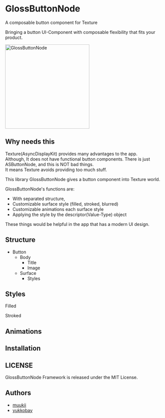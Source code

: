 # GlossButtonNode

A composable button component for Texture

Bringing a button UI-Component with composable flexibility that fits your product.

<img width="270" alt="GlossButtonNode" src="https://user-images.githubusercontent.com/1888355/80301149-53b34080-87dd-11ea-9412-525b6f00cf39.png">

## Why needs this

Texture(AsyncDisplayKit) provides many advantages to the app.<br>
Although, It does not have functional button components. There is just ASButtonNode, and this is NOT bad things.<br>
It means Texture avoids providing too much stuff.

This library GlossButtonNode gives a button component into Texture world.

GlossButtonNode's functions are:
- With separated structure,
- Customizable surface style (filled, stroked, blurred)
- Customizable animations each surface style
- Applying the style by the descriptor(Value-Type) object

These things would be helpful in the app that has a modern UI design.

## Structure

- Button
  - Body
    - Title
    - Image 
  - Surface
    - Styles

## Styles

Filled

Stroked

## Animations


## Installation

## LICENSE

GlossButtonNode Framework is released under the MIT License.

## Authors

- [muukii](http://github.com/muukii)
- [yukkobay](http://github.com/yukkobay)
